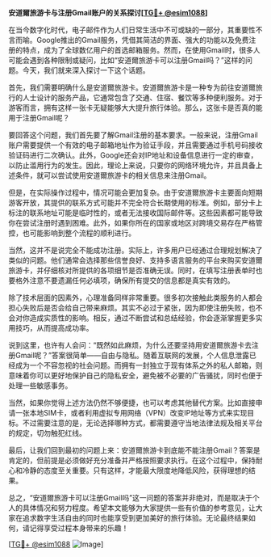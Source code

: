 **安道爾旅游卡与注册Gmail账户的关系探讨[[TG💪+ @esim1088](https://t.me/s/esim1088)]**

在当今数字化时代，电子邮件作为人们日常生活中不可或缺的一部分，其重要性不言而喻。Google推出的Gmail服务，凭借其简洁的界面、强大的功能以及免费注册的特点，成为了全球数亿用户的首选邮箱服务。然而，在使用Gmail时，很多人可能会遇到各种限制或疑问，比如“安道爾旅游卡可以注册Gmail吗？”这样的问题。今天，我们就来深入探讨一下这个话题。

首先，我们需要明确什么是安道爾旅游卡。安道爾旅游卡是一种专为前往安道爾旅行的人士设计的服务产品，它通常包含了交通、住宿、餐饮等多种便利服务。对于游客而言，拥有这样一张卡无疑能够大大提升旅行体验。那么，这张卡是否真的能用于注册Gmail呢？

要回答这个问题，我们首先要了解Gmail注册的基本要求。一般来说，注册Gmail账户需要提供一个有效的电子邮箱地址作为验证手段，并且需要通过手机号码接收验证码进行二次确认。此外，Google还会对IP地址和设备信息进行一定的审查，以防止滥用行为的发生。因此，理论上来说，只要你的网络环境允许，并且具备上述条件，就可以尝试使用安道爾旅游卡的相关信息来注册Gmail。

但是，在实际操作过程中，情况可能会更加复杂。由于安道爾旅游卡主要面向短期游客开放，其提供的联系方式可能并不完全符合长期使用的标准。例如，部分卡上标注的联系地址可能是临时性的，或者无法接收国际邮件等。这些因素都可能导致你在尝试注册时遇到困难。此外，如果你所在的国家或地区对跨境交易存在严格管控，也可能影响到整个流程的顺利进行。

当然，这并不是说完全不能成功注册。实际上，许多用户已经通过合理规划解决了类似的问题。他们通常会选择那些信誉良好、支持多语言服务的平台来购买安道爾旅游卡，并仔细核对所提供的各项细节是否准确无误。同时，在填写注册表单时也要格外注意不要遗漏任何必填项，确保所有提交的信息都是真实有效的。

除了技术层面的因素外，心理准备同样非常重要。很多初次接触此类服务的人都会担心失败后是否会给自己带来麻烦。其实不必过于紧张，因为即使注册失败，也不会对你造成实质性的影响。相反，通过不断尝试和总结经验，你会逐渐掌握更多实用技巧，从而提高成功率。

说到这里，也许有人会问：“既然如此麻烦，为什么还要坚持用安道爾旅游卡去注册Gmail呢？”答案很简单——自由与隐私。随着互联网的发展，个人信息泄露已经成为一个不容忽视的社会问题。而拥有一封独立于现有体系之外的私人邮箱，则意味着你可以更好地保护自己的隐私安全，避免被不必要的广告骚扰，同时也便于处理一些敏感事务。

当然，如果你觉得上述方法仍然不够便捷，也可以考虑其他替代方案。比如直接申请一张本地SIM卡，或者利用虚拟专用网络（VPN）改变IP地址等方式来实现目标。不过需要注意的是，无论选择哪种方式，都需要遵守当地法律法规及相关平台的规定，切勿触犯红线。

最后，让我们回到最初的问题上来：安道爾旅游卡到底能不能注册Gmail？答案是肯定的，但前提是必须做好充分准备并严格按照要求执行。在这个过程中，保持耐心和冷静的态度至关重要。只有这样，才能最大限度地降低风险，获得理想的结果。

总之，“安道爾旅游卡可以注册Gmail吗”这一问题的答案并非绝对，而是取决于个人的具体情况和努力程度。希望本文能够为大家提供一些有价值的参考意见，让大家在追求数字生活自由的同时也能享受到更加美好的旅行体验。无论最终结果如何，请记得享受过程本身带来的乐趣！

[[TG💪+ @esim1088](https://t.me/s/esim1088) ![Image](https://i.postimg.cc/4NQfJmqS/Snipaste-2025-05-13-00-14-12.png)]